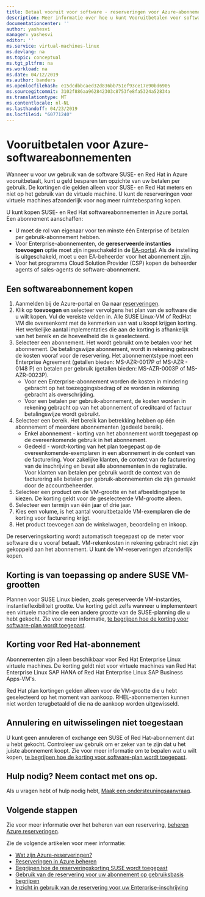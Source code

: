 ```yaml
---
title: Betaal vooruit voor software - reserveringen voor Azure-abonnement | Microsoft Docs
description: Meer informatie over hoe u kunt Vooruitbetalen voor software-abonnement om geld te besparen ten opzichte van uw betalen per gebruik.
documentationcenter: ''
author: yashesvi
manager: yashesvi
editor: ''
ms.service: virtual-machines-linux
ms.devlang: na
ms.topic: conceptual
ms.tgt_pltfrm: na
ms.workload: na
ms.date: 04/12/2019
ms.author: banders
ms.openlocfilehash: e15dcdbbcaed32d836bb751ef93ce17e90bd6905
ms.sourcegitcommit: 3102f886aa962842303c8753fe8fa5324a52834a
ms.translationtype: MT
ms.contentlocale: nl-NL
ms.lasthandoff: 04/23/2019
ms.locfileid: "60771240"
---
```

# <a name="prepay-for-azure-software-plans"></a>Vooruitbetalen voor Azure-softwareabonnementen

Wanneer u voor uw gebruik van de software SUSE- en Red Hat in Azure vooruitbetaalt, kunt u geld besparen ten opzichte van uw betalen per gebruik. De kortingen die gelden alleen voor SUSE- en Red Hat meters en niet op het gebruik van de virtuele machine. U kunt de reserveringen voor virtuele machines afzonderlijk voor nog meer ruimtebesparing kopen.

U kunt kopen SUSE- en Red Hat softwareabonnementen in Azure portal. Een abonnement aanschaffen:

- U moet de rol van eigenaar voor ten minste één Enterprise of betalen per gebruik-abonnement hebben.
- Voor Enterprise-abonnementen, de **gereserveerde instanties toevoegen** optie moet zijn ingeschakeld in de [EA-portal](https://ea.azure.com/). Als de instelling is uitgeschakeld, moet u een EA-beheerder voor het abonnement zijn.
- Voor het programma Cloud Solution Provider (CSP) kopen de beheerder agents of sales-agents de software-abonnement.

## <a name="buy-a-software-plan"></a>Een softwareabonnement kopen

1. Aanmelden bij de Azure-portal en Ga naar [reserveringen](https://portal.azure.com/#blade/Microsoft_Azure_Reservations/ReservationsBrowseBlade).
2. Klik op **toevoegen** en selecteer vervolgens het plan van de software die u wilt kopen.
Vul de vereiste velden in. Alle SUSE Linux-VM of RedHat VM die overeenkomt met de kenmerken van wat u koopt krijgen korting. Het werkelijke aantal implementaties die aan de korting is afhankelijk van het bereik en de hoeveelheid die is geselecteerd.
3. Selecteer een abonnement. Het wordt gebruikt om te betalen voor het abonnement.
De betalingswijze abonnement, wordt in rekening gebracht de kosten vooraf voor de reservering. Het abonnementstype moet een Enterprise Agreement (getallen bieden: MS-AZR-0017P of MS-AZR - 0148 P) en betalen per gebruik (getallen bieden: MS-AZR-0003P of MS-AZR-0023P).
    - Voor een Enterprise-abonnement worden de kosten in mindering gebracht op het toezeggingsbedrag of ze worden in rekening gebracht als overschrijding.
    - Voor een betalen per gebruik-abonnement, de kosten worden in rekening gebracht op van het abonnement of creditcard of factuur betalingswijze wordt gebruikt.
4. Selecteer een bereik. Het bereik kan betrekking hebben op één abonnement of meerdere abonnementen (gedeeld bereik).
    - Enkel abonnement - korting van het abonnement wordt toegepast op de overeenkomende gebruik in het abonnement.
    - Gedeeld - wordt-korting van het plan toegepast op de overeenkomende-exemplaren in een abonnement in de context van de facturering. Voor zakelijke klanten, de context van de facturering van de inschrijving en bevat alle abonnementen in de registratie. Voor klanten van betalen per gebruik wordt de context van de facturering alle betalen per gebruik-abonnementen die zijn gemaakt door de accountbeheerder.
5. Selecteer een product om de VM-grootte en het afbeeldingstype te kiezen. De korting geldt voor de geselecteerde VM-grootte alleen.
6. Selecteer een termijn van één jaar of drie jaar.
7. Kies een volume, is het aantal vooruitbetaalde VM-exemplaren die de korting voor facturering krijgt.
8. Het product toevoegen aan de winkelwagen, beoordeling en inkoop.

De reserveringskorting wordt automatisch toegepast op de meter voor software die u vooraf betaalt. VM-rekenkosten in rekening gebracht niet zijn gekoppeld aan het abonnement. U kunt de VM-reserveringen afzonderlijk kopen.

## <a name="discount-applies-to-different-suse-vm-sizes"></a>Korting is van toepassing op andere SUSE VM-grootten

Plannen voor SUSE Linux bieden, zoals gereserveerde VM-instanties, instantieflexibiliteit grootte. Uw korting geldt zelfs wanneer u implementeert een virtuele machine die een andere grootte van de SUSE-planning die u hebt gekocht. Zie voor meer informatie, [te begrijpen hoe de korting voor software-plan wordt toegepast](../../billing/billing-understand-suse-reservation-charges.md).

## <a name="redhat-plan-discount"></a>Korting voor Red Hat-abonnement

Abonnementen zijn alleen beschikbaar voor Red Hat Enterprise Linux virtuele machines. De korting geldt niet voor virtuele machines van Red Hat Enterprise Linux SAP HANA of Red Hat Enterprise Linux SAP Business Apps-VM's.

Red Hat plan kortingen gelden alleen voor de VM-grootte die u hebt geselecteerd op het moment van aankoop. RHEL-abonnementen kunnen niet worden terugbetaald of die na de aankoop worden uitgewisseld.


## <a name="cancellation-and-exchanges-not-allowed"></a>Annulering en uitwisselingen niet toegestaan

U kunt geen annuleren of exchange een SUSE of Red Hat-abonnement dat u hebt gekocht. Controleer uw gebruik om er zeker van te zijn dat u het juiste abonnement koopt. Zie voor meer informatie om te bepalen wat u wilt kopen, [te begrijpen hoe de korting voor software-plan wordt toegepast](../../billing/billing-understand-suse-reservation-charges.md).

## <a name="need-help-contact-us"></a>Hulp nodig? Neem contact met ons op.

Als u vragen hebt of hulp nodig hebt, [Maak een ondersteuningsaanvraag](https://portal.azure.com/#blade/Microsoft_Azure_Support/HelpAndSupportBlade/newsupportrequest).

## <a name="next-steps"></a>Volgende stappen

Zie voor meer informatie over het beheren van een reservering, [beheren Azure reserveringen](../../billing/billing-manage-reserved-vm-instance.md).

Zie de volgende artikelen voor meer informatie:

- [Wat zijn Azure-reserveringen?](../../billing/billing-save-compute-costs-reservations.md)
- [Reserveringen in Azure beheren](../../billing/billing-manage-reserved-vm-instance.md)
- [Begrijpen hoe de reserveringskorting SUSE wordt toegepast](../../billing/billing-understand-suse-reservation-charges.md)
- [Gebruik van de reservering voor uw abonnement op gebruiksbasis begrijpen](../../billing/billing-understand-reserved-instance-usage.md)
- [Inzicht in gebruik van de reservering voor uw Enterprise-inschrijving](../../billing/billing-understand-reserved-instance-usage-ea.md)
